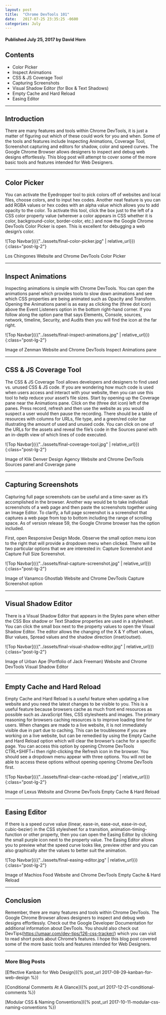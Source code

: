 ```yaml
---
layout: post
title:  "Chrome DevTools 101"
date:   2017-07-25 23:35:25 -0600
categories: July
---
```



#### Published July 25, 2017 by David Horn


## Contents
* Color Picker
* Inspect Animations
* CSS & JS Coverage Tool
* Capturing Screenshots
* Visual Shadow Editor (for Box & Text Shadows)
* Empty Cache and Hard Reload
* Easing Editor


****

## Introduction
There are many features and tools within Chrome DevTools, it is just a matter of figuring out which of these could work for you and when. Some of the tools and features include Inspecting Animations, Coverage Tool, Screenshot capturing and editors for shadow, color and speed curves. The Google Chrome Browser allows designers to inspect and debug web designs effortlessly. This blog post will attempt to cover some of the more basic tools and features intended for Web Designers. 

****

## Color Picker 
You can activate the Eyedropper tool to pick colors off of websites and local files, choose colors, and to input hex codes. Another neat feature is you can add RGBA values or hex codes with an alpha value which allows you to add opacity to the color. To activate this tool, click the box just to the left of a CSS color property value (wherever a color appears in CSS whether it is color, background-color, border-color, etc.) and now the Google Chrome DevTools Color Picker is open. This is excellent for debugging a web design’s color. 

![Top Navbar]({{"../assets/final-color-picker.jpg" | relative_url}}){:class="post-lg-2"}
<div class="text-center blog-caption">
Los Chingones Website
and Chrome DevTools Color Picker
</div>

****

## Inspect Animations 
Inspecting animations is simple with Chrome DevTools. You can open the animations panel which provides tools to slow down animations and see which CSS properties are being animated such as Opacity and Transform. Opening the Animations panel is as easy as clicking the  (three dot icon) above the Event Listeners option in the bottom right-hand corner. If you follow along the option pane that says Elements, Console, sources, network, timeline, Security, and Audits then you will find the icon at the far right. 

![Top Navbar]({{"../assets/final-inspect-animations.jpg" | relative_url}}){:class="post-lg-2"}
<div class="text-center blog-caption">
 Image of Zenman Website  
and Chrome DevTools Inspect Animations pane
</div>

****

## CSS & JS Coverage Tool
The CSS & JS Coverage Tool allows developers and designers to find used vs. unused CSS & JS code. If you are wondering how much code is used when users access and interact with your website, then you can use this tool to help reduce your asset’s file sizes. Start by opening up the Coverage pane near the Animations pane. Click on the   (three dot icon) left of the panes. Press record, refresh and then use the website as you would suspect a user would then pause the recording. There should be a table of resources with columns for URLs, file type, and a green/red color bar illustrating the amount of used and unused code. You can click on one of the URLs for the assets and reveal the file’s code in the Sources panel with an in-depth view of which lines of code executed. 

![Top Navbar]({{"../assets/final-coverage-tool.jpg" | relative_url}}){:class="post-lg-2"}
<div class="text-center blog-caption">
 Image of Klik Denver Design Agency Website
and Chrome DevTools Sources panel and Coverage pane
</div>

****

## Capturing Screenshots
Capturing full page screenshots can be useful and a time-saver as it’s accomplished in the browser. Another way would be to take individual screenshots of a web page and then paste the screenshots together using an Image Editor. To clarify, a full page screenshot is a screenshot that captures a web page from top to bottom including the range of scrolling space. As of version release 59, the Google Chrome browser has the option included. 

First, open Responsive Design Mode. Observe the small option menu icon to the right that will provide a dropdown menu when clicked. There will be two particular options that we are interested in: Capture Screenshot and Capture Full Size Screenshot. 


![Top Navbar]({{"../assets/final-capture-screenshot.jpg" | relative_url}}){:class="post-lg-2"}
<div class="text-center blog-caption">
 Image of Vanamco Ghostlab Website
and Chrome DevTools Capture Screenshot option
</div>

****

## Visual Shadow Editor 
There is a Visual Shadow Editor that appears in the Styles pane when either the CSS Box shadow or Text Shadow properties are used in a stylesheet. You can click the small box next to the property values to open the Visual Shadow Editor. The editor allows the changing of the X & Y offset values, Blur values, Spread values and the shadow direction (inset/outset).

![Top Navbar]({{"../assets/final-visual-shadow-editor.jpg" | relative_url}}){:class="post-lg-2"}
<div class="text-center blog-caption">
 Image of Urban Ape (Portfolio of Jack Freeman) Website 
and Chrome DevTools Visual Shadow Editor
</div>

****

## Empty Cache and Hard Reload
Empty Cache and Hard Reload is a useful feature when updating a live website and you need the latest changes to be visible to you. This is a useful feature because browsers cache as much front end resources as possible such as JavaScript files, CSS stylesheets and images. The primary reasoning for browsers caching resources is to improve loading time for users. When changes are made to a live website, it is not immediately visible due in part due to caching. This can be troublesome if you are working on a live website, but can be remedied by using the Empty Cache and Hard Reload option which will clear the browser’s cache for a specific page. You can access this option by opening Chrome DevTools CTRL+SHIFT+i then right-clicking the Refresh icon in the browser. You should see a dropdown menu appear with three options. You will not be able to access these options without opening opening Chrome DevTools first. 

![Top Navbar]({{"../assets/final-clear-cache-reload.jpg" | relative_url}}){:class="post-lg-2"}
<div class="text-center blog-caption">
 Image of Lexus Website and Chrome DevTools Empty Cache & Hard Reload
</div>

****

## Easing Editor
If there is a speed curve value (linear, ease-in, ease-out, ease-in-out, cubic-bezier) in the CSS stylesheet for a transition, animation-timing-function or other property, then you can open the Easing Editor by clicking the small purple icon next to the property value. The Easing Editor allows you to preview what the speed curve looks like, preview other and you can also graphically alter the values to better suit the animation. 


![Top Navbar]({{"../assets/final-easing-editor.jpg" | relative_url}}){:class="post-lg-2"}
<div class="text-center blog-caption">
 Image of Machios Food Website and Chrome DevTools Empty Cache & Hard Reload
</div>

****

## Conclusion
Remember, there are many features and tools within Chrome DevTools.  The Google Chrome Browser allows designers to inspect and debug web designs effortlessly. Check out the Google Developer Documentation for additional information about DevTools. You should also check out DevTips(https://umaar.com/dev-tips/126-css-tracker/) which you can visit to read short posts about Chrome’s features. I hope this blog post covered some of the more basic tools and features intended for Web Designers. 

****


### More Blog Posts
[Effective Kanban for Web Design]({% post_url 2017-08-29-kanban-for-web-design %})

[Conditional Comments At A Glance]({% post_url 2017-12-21-conditional-comments %})

[Modular CSS & Naming Conventions]({% post_url 2017-10-11-modular-css-naming-conventions %})



